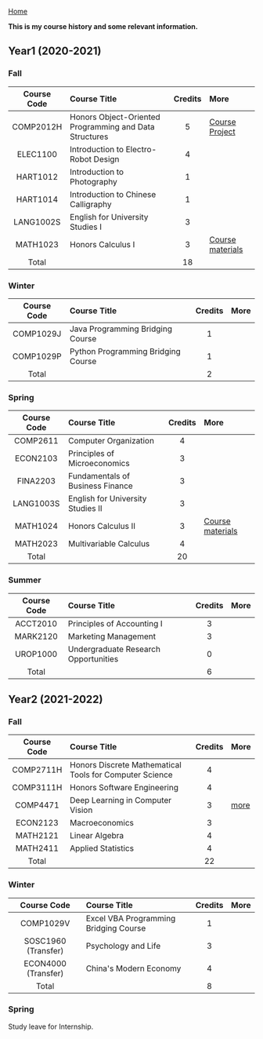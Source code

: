 [Home](./index.md)

**This is my course history and some relevant information.**

## Year1 (2020-2021)

### Fall

|Course Code|Course Title|Credits|More|
|:--:|:---|:--:|:---|
|COMP2012H|Honors Object-Oriented Programming and Data Structures|5|[Course Project](https://github.com/Zhang-JK/Memorier)|
|ELEC1100|Introduction to Electro-Robot Design|4||
|HART1012|Introduction to Photography|1||
|HART1014|Introduction to Chinese Calligraphy|1||
|LANG1002S|English for University Studies I|3||
|MATH1023|Honors Calculus I|3|[Course materials](https://canvas.ust.hk/courses/32438)|
|Total||18||

### Winter

|Course Code|Course Title|Credits|More|
|:--:|:---|:--:|:---|
|COMP1029J|Java Programming Bridging Course|1||
|COMP1029P|Python Programming Bridging Course|1||
|Total||2||

### Spring

|Course Code|Course Title|Credits|More|
|:--:|:---|:--:|:---|
|COMP2611| Computer Organization|4||
|ECON2103| Principles of Microeconomics|3||
|FINA2203| Fundamentals of Business Finance|3||
|LANG1003S| English for University Studies II|3||
|MATH1024| Honors Calculus II|3|[Course materials](https://canvas.ust.hk/courses/35515)|
|MATH2023| Multivariable Calculus|4||
|Total||20||

### Summer

|Course Code|Course Title|Credits|More|
|:--:|:---|:--:|:---|
|ACCT2010|Principles of Accounting I|3||
|MARK2120|Marketing Management |3||
|UROP1000|Undergraduate Research Opportunities|0||
|Total||6||

## Year2 (2021-2022)

### Fall

|Course Code|Course Title|Credits|More|
|:--:|:---|:--:|:---|
|COMP2711H| Honors Discrete Mathematical Tools for Computer Science|4||
|COMP3111H| Honors Software Engineering|4||
|COMP4471| Deep Learning in Computer Vision|3|[more](https://github.com/ZHANG-Zhong-HKUST/COMP4471-CS231n)|
|ECON2123| Macroeconomics|3||
|MATH2121| Linear Algebra|4||
|MATH2411| Applied Statistics|4||
|Total||22||

### Winter

|Course Code|Course Title|Credits|More|
|:--:|:---|:--:|:---|
|COMP1029V|Excel VBA Programming Bridging Course|1||
|SOSC1960 (Transfer)|Psychology and Life|3||
|ECON4000 (Transfer)|China's Modern Economy|4|
|Total||8||

### Spring

Study leave for Internship.